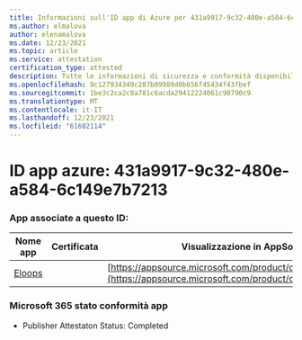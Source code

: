 ```yaml
---
title: Informazioni sull'ID app di Azure per 431a9917-9c32-480e-a584-6c149e7b7213
ms.author: elmalova
author: elenamalova
ms.date: 12/23/2021
ms.topic: article
ms.service: attestation
certification_type: attested
description: Tutte le informazioni di sicurezza e conformità disponibili per 431a9917-9c32-480e-a584-6c149e7b7213.
ms.openlocfilehash: 9c127934349c287b09989d8b656f45434f43fbef
ms.sourcegitcommit: 1be3c2ca2c8a781c6acda29412224061c90790c9
ms.translationtype: MT
ms.contentlocale: it-IT
ms.lasthandoff: 12/23/2021
ms.locfileid: "61602114"
---
```

# <a name="azure-app-id-431a9917-9c32-480e-a584-6c149e7b7213"></a>ID app azure: 431a9917-9c32-480e-a584-6c149e7b7213


### <a name="apps-associated-with-this-id"></a>App associate a questo ID:
| **Nome app** | **Certificata** | **Visualizzazione in AppSource** |
|--------------|---------------|-----------------------|
| [Eloops](https://docs.microsoft.com/microsoft-365-app-certification/forward/WA200002287) |  | [https://appsource.microsoft.com/product/office/WA200002287](https://appsource.microsoft.com/product/office/WA200002287) |

### <a name="microsoft-365-app-compliance-status"></a>Microsoft 365 stato conformità app
- Publisher Attestaton Status: Completed
